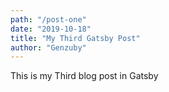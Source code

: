 ```yaml
---
path: "/post-one"
date: "2019-10-18"
title: "My Third Gatsby Post"
author: "Genzuby"
---
```


This is my Third blog post in Gatsby
